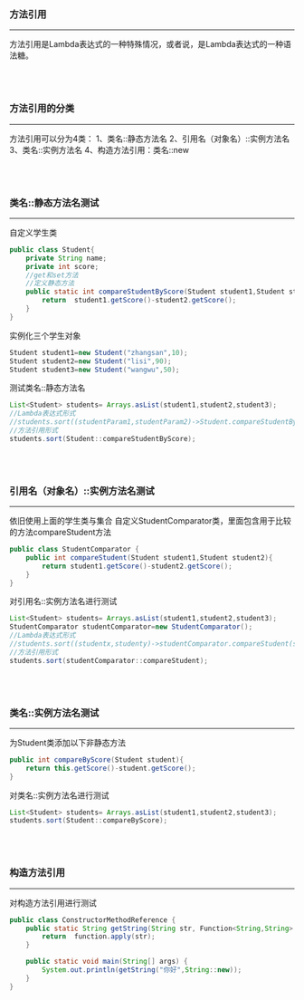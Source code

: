 ### 方法引用
--------------------------------------------------------------------------------
方法引用是Lambda表达式的一种特殊情况，或者说，是Lambda表达式的一种语法糖。

<br><br>
### 方法引用的分类
--------------------------------------------------------------------------------
方法引用可以分为4类：
1、类名::静态方法名
2、引用名（对象名）::实例方法名
3、类名::实例方法名
4、构造方法引用：类名::new

<br><br>
### 类名::静态方法名测试
--------------------------------------------------------------------------------
自定义学生类
```java
public class Student{
    private String name;
    private int score;
    //get和set方法
    //定义静态方法
    public static int compareStudentByScore(Student student1,Student student2){
        return  student1.getScore()-student2.getScore();
    }
}
```
实例化三个学生对象
```java
Student student1=new Student("zhangsan",10);
Student student2=new Student("lisi",90);
Student student3=new Student("wangwu",50);
```
测试类名::静态方法名
```java
List<Student> students= Arrays.asList(student1,student2,student3);
//Lambda表达式形式
//students.sort((studentParam1,studentParam2)->Student.compareStudentByScore(studentParam1,studentParam2));
//方法引用形式
students.sort(Student::compareStudentByScore);
```

<br><br>
### 引用名（对象名）::实例方法名测试
--------------------------------------------------------------------------------
依旧使用上面的学生类与集合
自定义StudentComparator类，里面包含用于比较的方法compareStudent方法
```java
public class StudentComparator {
    public int compareStudent(Student student1,Student student2){
        return student1.getScore()-student2.getScore();
    }
}
```
对引用名::实例方法名进行测试
```java
List<Student> students= Arrays.asList(student1,student2,student3);
StudentComparator studentComparator=new StudentComparator();
//Lambda表达式形式
//students.sort((studentx,studenty)->studentComparator.compareStudent(studentx,studenty));
//方法引用形式
students.sort(studentComparator::compareStudent);
```

<br><br>
### 类名::实例方法名测试
--------------------------------------------------------------------------------
为Student类添加以下非静态方法
```java
public int compareByScore(Student student){
    return this.getScore()-student.getScore();
}
```
对类名::实例方法名进行测试
```java
List<Student> students= Arrays.asList(student1,student2,student3);
students.sort(Student::compareByScore);
```

<br><br>
### 构造方法引用
--------------------------------------------------------------------------------
对构造方法引用进行测试
```java
public class ConstructorMethodReference {
    public static String getString(String str, Function<String,String> function){
        return  function.apply(str);
    }

    public static void main(String[] args) {
        System.out.println(getString("你好",String::new));
    }
}
```
